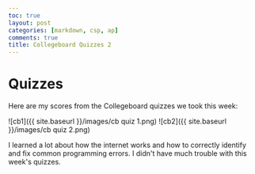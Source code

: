 ```yaml
---
toc: true
layout: post
categories: [markdown, csp, ap]
comments: true
title: Collegeboard Quizzes 2
---
```


# Quizzes

Here are my scores from the Collegeboard quizzes we took this week:

![cb1]({{ site.baseurl }}/images/cb quiz 1.png)
![cb2]({{ site.baseurl }}/images/cb quiz 2.png)

I learned a lot about how the internet works and how to correctly identify and fix common programming errors. I didn't have much trouble with this week's quizzes.
